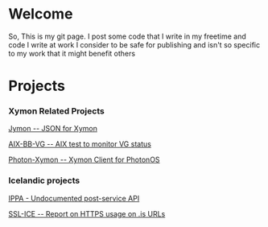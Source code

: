 # Welcome 
So, This is my git page. I post some code that I write in my freetime and code I write at work I consider to be safe for publishing and 
isn't so specific to my work that it might benefit others

# Projects

### Xymon Related Projects

[Jymon -- JSON for Xymon](https://github.com/gbit-is/Jymon)

[AIX-BB-VG -- AIX test to monitor VG status](https://github.com/gbit-is/aix-bb-vg)

[Photon-Xymon -- Xymon Client for PhotonOS](https://github.com/gbit-is/photon-xymon)

### Icelandic projects

[IPPA - Undocumented post-service API](https://github.com/gbit-is/ippa)

[SSL-ICE -- Report on HTTPS usage on .is URLs](https://github.com/gbit-is/sslice)
